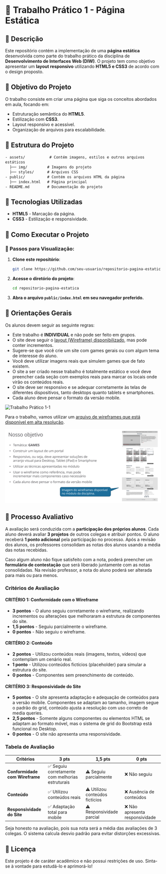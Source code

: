# 📌 Trabalho Prático 1 - Página Estática

## 📝 Descrição
Este repositório contém a implementação de uma **página estática** desenvolvida como parte do trabalho prático da disciplina de **Desenvolvimento de Interfaces Web (DIW)**. O projeto tem como objetivo apresentar um **layout responsivo** utilizando **HTML5 e CSS3** de acordo com o design proposto.

## 🎯 Objetivo do Projeto
O trabalho consiste em criar uma página que siga os conceitos abordados em aula, focando em:

- Estruturação semântica do **HTML5**.
- Estilização com **CSS3**.
- Layout responsivo e acessível.
- Organização de arquivos para escalabilidade.

## 📂 Estrutura do Projeto
```plaintext
- assets/           # Contém imagens, estilos e outros arquivos estáticos
  ├── img/         # Imagens do projeto
  ├── styles/      # Arquivos CSS
- public/          # Contém os arquivos HTML da página
  ├── index.html   # Página principal
- README.md        # Documentação do projeto
```

## 🔧 Tecnologias Utilizadas

- **HTML5** - Marcação da página.
- **CSS3** - Estilização e responsividade.

## 🚀 Como Executar o Projeto

### 🔹 Passos para Visualização:
1. **Clone este repositório**:
   ```sh
   git clone https://github.com/seu-usuario/repositorio-pagina-estatica.git
   ```
2. **Acesse o diretório do projeto**:
   ```sh
   cd repositorio-pagina-estatica
   ```
3. **Abra o arquivo `public/index.html` em seu navegador preferido.**

## 📌 Orientações Gerais
Os alunos devem seguir as seguinte regras:
- Este trabalho é **INDIVIDUAL** e não pode ser feito em grupos.
- O site deve seguir o [layout (Wireframe) disponibilizado](assets/img/wireframe-portal-de-games.png), mas pode conter incrementos.
- Sugere-se que você crie um site com games gerais ou com algum tema de interesse do aluno.
- Você deve utilizar imagens reais que simulem games que de fato existem.
- O site a ser criado nesse trabalho é totalmente estático e você deve preencher cada seção com exemplos reais para marcar os locais onde virão os conteúdos reais.
- O site deve ser responsivo e se adequar corretamente às telas de diferentes dispositivos, tanto desktops quanto tablets e smartphones.
- Cada aluno deve pensar o formato da versão mobile.

![Trabalho Prático 1-1](assets/img/trabalho-pratico-1-1.png)

Para o trabalho, vamos utilizar um [arquivo de wireframes que está disponível em alta resolução](assets/img/wireframe-portal-de-games.png).

![Trabalho Prático 1-2](assets/img/trabalho-pratico-1-2.png)

## 📌 Processo Avaliativo
A avaliação será conduzida com a **participação dos próprios alunos**. Cada aluno deverá avaliar **3 projetos** de outros colegas e atribuir pontos. O aluno receberá **1 ponto adicional** pela participação no processo. Após a revisão dos alunos, os professores consolidam as notas dos alunos usando a média das notas recebidas.

Caso algum aluno não fique satisfeito com a nota, poderá preencher um **formulário de contestação** que será liberado juntamente com as notas consolidadas. Na revisão professor, a nota do aluno poderá ser alterada para mais ou para menos.

### **Critérios de Avaliação**

#### **CRITÉRIO 1: Conformidade com o Wireframe**
- **3 pontos** - O aluno seguiu corretamente o wireframe, realizando incrementos ou alterações que melhoraram a estrutura de componentes do site.
- **1,5 pontos** - Seguiu parcialmente o wireframe.
- **0 pontos** - Não seguiu o wireframe.

#### **CRITÉRIO 2: Conteúdo**
- **2 pontos** - Utilizou conteúdos reais (imagens, textos, vídeos) que contemplam um cenário real.
- **1 ponto** - Utilizou conteúdos fictícios (placeholder) para simular a estrutura do site.
- **0 pontos** - Componentes sem preenchimento de conteúdo.

#### **CRITÉRIO 3: Responsividade do Site**
- **5 pontos** - O site apresenta adaptação e adequação de conteúdos para a versão mobile. Componentes se adaptam ao tamanho, imagem segue o padrão do grid, conteúdo ajusta a resolução com uso correto de media queries.
- **2,5 pontos** - Somente alguns componentes ou elementos HTML se adaptam ao formato móvel, mas o sistema de grid do Bootstrap está funcional no Desktop.
- **0 pontos** - O site não apresenta uma responsividade.

### Tabela de Avaliação

| Critérios                     | 3 pts | 1,5 pts | 0 pts |
|--------------------------------|-------|---------|-------|
| **Conformidade com Wireframe** | ✅ Seguiu corretamente com melhorias estruturais | ⚠️ Seguiu parcialmente | ❌ Não seguiu |
| **Conteúdo**                   | ✅ Utilizou conteúdos reais | ⚠️ Utilizou conteúdos fictícios | ❌ Ausência de conteúdos |
| **Responsividade do Site**      | ✅ Adaptação total para mobile | ⚠️ Responsividade parcial | ❌ Não apresenta responsividade |

Seja honesto na avaliação, pois sua nota será a média das avaliações de 3 colegas. O sistema calcula desvio padrão para evitar distorções excessivas.

## 📜 Licença
Este projeto é de caráter acadêmico e não possui restrições de uso. Sinta-se à vontade para estudá-lo e aprimorá-lo!
